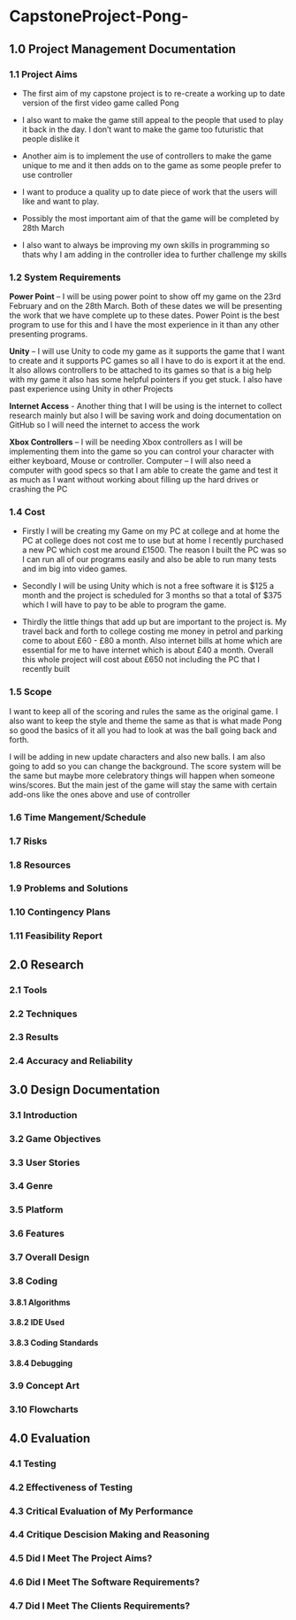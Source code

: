 # CapstoneProject-Pong-

## 1.0 Project Management Documentation

### 1.1 Project Aims
* The first aim of my capstone project is to re-create a working up to date version of the first video game called Pong
  
* I also want to make the game still appeal to the people that used to play it back in the day. I don’t want to make the game too   futuristic that people dislike it
  
* Another aim is to implement the use of controllers to make the game unique to me and it then adds on to the game as some people prefer to use controller
  
* I want to produce a quality up to date piece of work that the users will like and want to play.  

* Possibly the most important aim of that the game will be completed by 28th March

* I also want to always be improving my own skills in programming so thats why I am adding in the controller idea to further challenge my skills

### 1.2 System Requirements
**Power Point** – I will be using power point to show off my game on the 23rd February and on the 28th March. Both of these dates we will be presenting the work that we have complete up to these dates. Power Point is the best program to use for this and I have the most experience in it than any other presenting programs.

**Unity** – I will use Unity to code my game as it supports the game that I want to create and it supports PC games so all I have to do is export it at the end. It also allows controllers to be attached to its games so that is a big help with my game it also has some helpful pointers if you get stuck. I also have past experience using Unity in other Projects

**Internet Access** - Another thing that I will be using is the internet to collect research mainly but also I will be saving work and doing documentation on GitHub so I will need the internet to access the work  

**Xbox Controllers** – I will be needing Xbox controllers as I will be implementing them into the game so you can control your character with either keyboard, Mouse or controller. 
Computer – I will also need a computer with good specs so that I am able to create the game and test it as much as I want without working about filling up the hard drives or crashing the PC

### 1.4 Cost
* Firstly I will be creating my Game on my PC at college and at home the PC at college does not cost me to use but at home I recently purchased a new PC which cost me around £1500. The reason I built the PC was so I can run all of our programs easily and also be able to run many tests and im big into video games.

* Secondly I will be using Unity which is not a free software it is $125 a month and the project is scheduled for 3 months so that a total of $375 which I will have to pay to be able to program the game. 

* Thirdly the little things that add up but are important to the project is. My travel back and forth to college costing me money in petrol and parking come to about £60 - £80 a month. Also internet bills at home which are essential for me to have internet which is about £40 a month.
Overall this whole project will cost about £650 not including the PC that I recently built 

### 1.5 Scope 
I want to keep all of the scoring and rules the same as the original game. I also want to keep the style and theme the same as that is what made Pong so good the basics of it all you had to look at was the ball going back and forth. 

I will be adding in new update characters and also new balls. I am also going to add so you can change the background. The score system will be the same but maybe more celebratory things will happen when someone wins/scores. But the main jest of the game will stay the same with certain add-ons like the ones above and use of controller  

### 1.6 Time Mangement/Schedule 

### 1.7 Risks

### 1.8 Resources

### 1.9 Problems and Solutions

### 1.10 Contingency Plans

### 1.11 Feasibility Report

## 2.0 Research

### 2.1 Tools

### 2.2 Techniques

### 2.3 Results

### 2.4 Accuracy and Reliability

## 3.0 Design Documentation

### 3.1 Introduction

### 3.2 Game Objectives

### 3.3 User Stories

### 3.4 Genre

### 3.5 Platform 

### 3.6 Features

### 3.7 Overall Design

### 3.8 Coding 

#### 3.8.1 Algorithms

#### 3.8.2 IDE Used 

#### 3.8.3 Coding Standards

#### 3.8.4 Debugging 

### 3.9 Concept Art

### 3.10 Flowcharts

## 4.0 Evaluation 

### 4.1 Testing

### 4.2 Effectiveness of Testing

### 4.3 Critical Evaluation of My Performance

### 4.4 Critique Descision Making and Reasoning

### 4.5 Did I Meet The Project Aims?

### 4.6 Did I Meet The Software Requirements?

### 4.7 Did I Meet The Clients Requirements?
